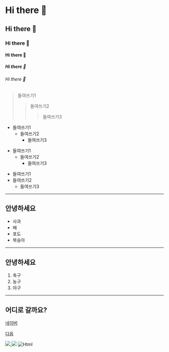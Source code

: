 <!-- 마크다운 태그 -->
# Hi there 👋
## Hi there 👋
### Hi there 👋
#### Hi there 👋
##### Hi there 👋
###### Hi there 👋

> 들여쓰기1
>   > 들여쓰기2
>   >   > 들여쓰기3

+ 들여쓰기1
  + 들여쓰기2
    + 들여쓰기3
    
- 들여쓰기1
  - 들여쓰기2
    - 들여쓰기3    
    
 * 들여쓰기1
  * 들여쓰기2
    * 들여쓰기3    
  <!--
  <pre>
  <code>
  ```
  public class Test1 {
    public static void main(String[]args) {
      System.out.println("안녕하세요");
     }
  }
  ```
  <--
  </code>
  </pre>
  java
<!--
**ParkJongPil/ParkJongPil** is a ✨ _special_ ✨ repository because its `README.md` (this file) appears on your GitHub profile.

Here are some ideas to get you started:

- 🔭 I’m currently working on ...
- 🌱 I’m currently learning ...
- 👯 I’m looking to collaborate on ...
- 🤔 I’m looking for help with ...
- 💬 Ask me about ...
- 📫 How to reach me: ...
- 😄 Pronouns: ...
- ⚡ Fun fact: ...
-->

<hr/>
<h2>안녕하세요</h2>

<ul>
  <li>사과</li>
  <li>배</li>
  <li>포도</li>
  <li>복숭아</li>
</ul>

<hr/>
<h2>안녕하세요</h2>

<ol>
  <li>축구</li>
  <li>농구</li>
  <li>야구</li>
</ol>

<hr/>

<h2>어디로 갈까요?</h2>
<p><a href="http://www.naver.com">네이버</a></p>
<p><a href="http://www.daum.net">다음</a></p>

 <a href="http://naver.com">
  <img src="http://49.142.157.251:9090/javagreenS_lsp/rts_shop/rts_product/220804170124_f_6.jpg"/>
 </a>
 
 <a>
  <img src="img.shields.io/badge/홍길동-000000?style=AzurePipelines&logo=AzurePipelines&logoColor=2560E0"/>
 </a>
 
 <img alt="Html" src ="https://img.shields.io/badge/원하는 아이콘.svg?&style=for-the-badge&logo=벳지내 글자&logoColor=벳지 글자 색"/>
